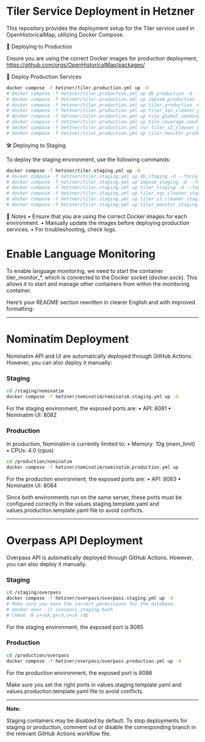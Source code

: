 # Tiler Service Deployment in Hetzner

This repository provides the deployment setup for the Tiler service used in OpenHistoricalMap, utilizing Docker Compose.

🚀 Deploying to Production

Ensure you are using the correct Docker images for production deployment, https://github.com/orgs/OpenHistoricalMap/packages/


📌 Deploy Production Services

```sh
docker compose -f hetzner/tiler.production.yml up -d
# docker compose -f hetzner/tiler.production.yml up db_production -d --force-recreate
# docker compose -f hetzner/tiler.production.yml up imposm_production -d --force-recreate
# docker compose -f hetzner/tiler.production.yml up tiler_production -d --force-recreate
# docker compose -f hetzner/tiler.production.yml up tiler_sqs_cleaner_production -d --force-recreate
# docker compose -f hetzner/tiler.production.yml up tile_global_seeding_production -d --force-recreate
# docker compose -f hetzner/tiler.production.yml up tile_coverage_seeding_production -d --force-recreate
# docker compose -f hetzner/tiler.production.yml run tiler_s3_cleaner_production tiler-cache-cleaner clean_by_prefix
# docker compose -f hetzner/tiler.production.yml up tiler_monitor_production -d --force-recreate 
```

🛠 Deploying to Staging

To deploy the staging environment, use the following commands:

```sh
docker compose -f hetzner/tiler.staging.yml up -d
# docker compose -f hetzner/tiler.staging.yml up db_staging -d --force-recreate
# docker compose -f hetzner/tiler.staging.yml up imposm_staging -d --force-recreate
# docker compose -f hetzner/tiler.staging.yml up tiler_staging -d --force-recreate
# docker compose -f hetzner/tiler.staging.yml up tiler_sqs_cleaner_staging -d --force-recreate
# docker compose -f hetzner/tiler.staging.yml up tiler_s3_cleaner_staging tiler-cache-cleaner clean_by_prefix
# docker compose -f hetzner/tiler.staging.yml up tiler_monitor_staging -d --force-recreate
```

📌 Notes
	•	Ensure that you are using the correct Docker images for each environment.
	•	Manually update the images before deploying production services.
	•	For troubleshooting, check logs.


# Enable Language Monitoring
To enable language monitoring, we need to start the container tiler_monitor_*, which is connected to the Docker socket (docker.sock). This allows it to start and manage other containers from within the monitoring container.


Here’s your README section rewritten in clearer English and with improved formatting:


---

# Nominatim Deployment

Nominatim API and UI are automatically deployed through GitHub Actions. However, you can also deploy it manually:


### Staging

```sh
cd /staging/nominatim
docker compose -f hetzner/nominatim/nominatim.staging.yml up -d

```
For the staging environment, the exposed ports are:
	•	API: 8081
	•	Nominatim UI: 8082


### Production

In production, Nominatim is currently limited to:
	•	Memory: 10g (mem_limit)
	•	CPUs: 4.0 (cpus)

```sh
cd /production/nominatim
docker compose -f hetzner/nominatim/nominatim.production.yml up
```

For the production environment, the exposed ports are:
	•	API: 8083
	•	Nominatim UI: 8084


Since both environments run on the same server, these ports must be configured correctly in the values.staging.template.yaml and values.production.template.yaml file to avoid conflicts.

---

# Overpass API Deployment

Overpass API is automatically deployed through GitHub Actions. However, you can also deploy it manually.


### Staging

```sh
cd /staging/overpass
docker compose -f hetzner/overpass/overpass.staging.yml up -d
# Make sure you have the correct permissions for the database.
# docker exec -it overpass_staging bash
# chmod -R u+rwX,g+rX,o+rX /db

```
For the staging environment, the exposed port is 8085

### Production

```sh
cd /production/overpass
docker compose -f hetzner/overpass/overpass.production.yml up -d
```
For the production environment, the exposed port is 8086

Make sure you set the right ports in values.staging.template.yaml and values.production.template.yaml file to avoid conflicts.


---
**Note:** 

Staging containers may be disabled by default. To stop deployments for staging or production, comment out or disable the corresponding branch in the relevant GitHub Actions workflow file.
